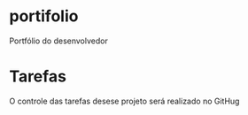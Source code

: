 # portifolio
Portfólio do desenvolvedor
# Tarefas

O controle das tarefas desese projeto será realizado no GitHug
